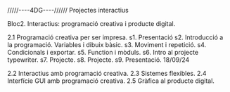/////----4DG----//////
Projectes interactius

Bloc2. Interactius: programació creativa i producte digital.

2.1 Programació creativa per ser impresa.
 s1. Presentació
 s2. Introducció a la programació. Variables i dibuix bàsic.
 s3. Moviment i repetició.
 s4. Condicionals i exportar.
 s5. Function i mòduls.
 s6. Intro al projecte typewriter.
 s7. Projecte.
 s8. Projecte.
 s9. Presentació. 18/09/24


2.2 Interactius amb programació creativa.
2.3 Sistemes flexibles.
2.4 Interfície GUI amb programació creativa.
2.5 Gràfica al producte digital.
